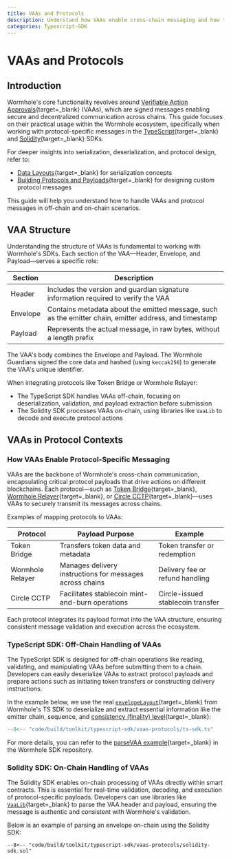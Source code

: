 ```yaml
---
title: VAAs and Protocols
description: Understand how VAAs enable cross-chain messaging and how to handle them using Wormhole's TypeScript and Solidity SDKs.
categories: Typescript-SDK
---
```


# VAAs and Protocols

## Introduction

Wormhole's core functionality revolves around [Verifiable Action Approvals](/docs/learn/infrastructure/vaas/){target=\_blank} (VAAs), which are signed messages enabling secure and decentralized communication across chains. This guide focuses on their practical usage within the Wormhole ecosystem, specifically when working with protocol-specific messages in the [TypeScript](https://github.com/wormhole-foundation/wormhole-sdk-ts){target=\_blank} and [Solidity](https://github.com/wormhole-foundation/wormhole-solidity-sdk){target=\_blank} SDKs.

For deeper insights into serialization, deserialization, and protocol design, refer to:

- [Data Layouts](/docs/build/toolkit/typescript-sdk/sdk-layout/){target=\_blank} for serialization concepts
- [Building Protocols and Payloads](/docs/build/toolkit/typescript-sdk/protocols-payloads/){target=\_blank} for designing custom protocol messages

This guide will help you understand how to handle VAAs and protocol messages in off-chain and on-chain scenarios.

## VAA Structure

Understanding the structure of VAAs is fundamental to working with Wormhole's SDKs. Each section of the VAA—Header, Envelope, and Payload—serves a specific role:

| Section  | Description                                                                                              |
|----------|----------------------------------------------------------------------------------------------------------|
| Header   |  Includes the version and guardian signature information required to verify the VAA                      |
| Envelope |  Contains metadata about the emitted message, such as the emitter chain, emitter address, and timestamp  |
| Payload  |  Represents the actual message, in raw bytes, without a length prefix                                    |

The VAA's body combines the Envelope and Payload. The Wormhole Guardians signed the core data and hashed (using `keccak256`) to generate the VAA's unique identifier.

When integrating protocols like Token Bridge or Wormhole Relayer:

- The TypeScript SDK handles VAAs off-chain, focusing on deserialization, validation, and payload extraction before submission
- The Solidity SDK processes VAAs on-chain, using libraries like `VaaLib` to decode and execute protocol actions

## VAAs in Protocol Contexts

### How VAAs Enable Protocol-Specific Messaging

VAAs are the backbone of Wormhole's cross-chain communication, encapsulating critical protocol payloads that drive actions on different blockchains. Each protocol—such as [Token Bridge](https://github.com/wormhole-foundation/wormhole-sdk-ts/tree/main/core/definitions/src/protocols/tokenBridge){target=\_blank}, [Wormhole Relayer](https://github.com/wormhole-foundation/wormhole-sdk-ts/tree/main/core/definitions/src/protocols/relayer){target=\_blank}, or [Circle CCTP](https://github.com/wormhole-foundation/wormhole-sdk-ts/tree/main/core/definitions/src/protocols/circleBridge){target=\_blank}—uses VAAs to securely transmit its messages across chains.

Examples of mapping protocols to VAAs:

| Protocol        | Payload Purpose                                           | Example                            |
|-----------------|-----------------------------------------------------------|------------------------------------|
| Token Bridge    |  Transfers token data and metadata                        |  Token transfer or redemption      |
| Wormhole Relayer|  Manages delivery instructions for messages across chains |  Delivery fee or refund handling   |
| Circle CCTP     |  Facilitates stablecoin mint-and-burn operations          |  Circle-issued stablecoin transfer |

Each protocol integrates its payload format into the VAA structure, ensuring consistent message validation and execution across the ecosystem.

### TypeScript SDK: Off-Chain Handling of VAAs

The TypeScript SDK is designed for off-chain operations like reading, validating, and manipulating VAAs before submitting them to a chain. Developers can easily deserialize VAAs to extract protocol payloads and prepare actions such as initiating token transfers or constructing delivery instructions.

In the example below, we use the real [`envelopeLayout`](https://github.com/wormhole-foundation/wormhole-sdk-ts/blob/dd6bd2463264680597519285ff559f9e92e85ca7/core/definitions/src/vaa/vaa.ts#L44-L51){target=\_blank} from Wormhole's TS SDK to deserialize and extract essential information like the emitter chain, sequence, and [consistency (finality) level](/docs/build/reference/consistency-levels/){target=\_blank}:

```typescript
--8<-- "code/build/toolkit/typescript-sdk/vaas-protocols/ts-sdk.ts"
```

For more details, you can refer to the [parseVAA example](https://github.com/wormhole-foundation/wormhole-sdk-ts/blob/main/examples/src/parseVaa.ts){target=\_blank} in the Wormhole SDK repository.

### Solidity SDK: On-Chain Handling of VAAs

The Solidity SDK enables on-chain processing of VAAs directly within smart contracts. This is essential for real-time validation, decoding, and execution of protocol-specific payloads. Developers can use libraries like [`VaaLib`](https://github.com/wormhole-foundation/wormhole-solidity-sdk/blob/e19013d08d1fdf5af9e6344c637e36a270422dd9/src/libraries/VaaLib.sol){target=\_blank} to parse the VAA header and payload, ensuring the message is authentic and consistent with Wormhole's validation.

Below is an example of parsing an envelope on-chain using the Solidity SDK:

```solidity
--8<-- "code/build/toolkit/typescript-sdk/vaas-protocols/solidity-sdk.sol"
```